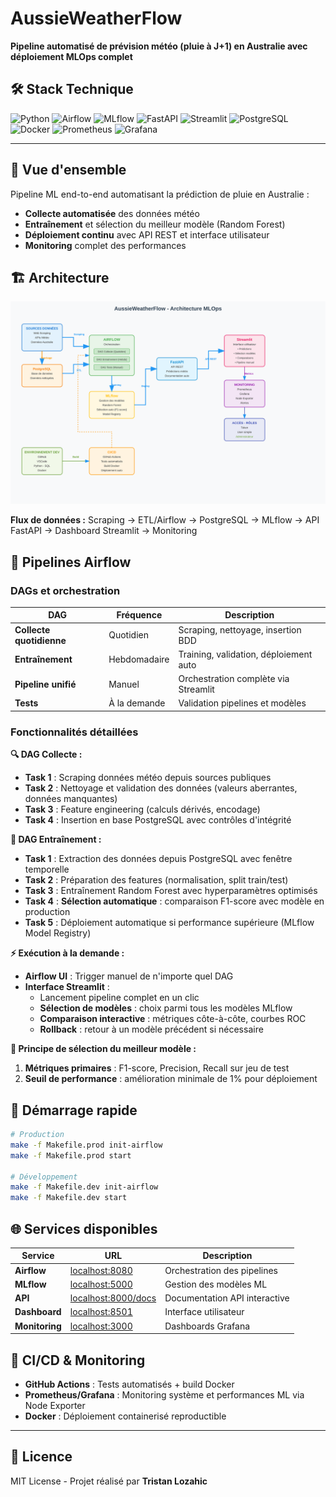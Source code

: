 # AussieWeatherFlow

**Pipeline automatisé de prévision météo (pluie à J+1) en Australie avec déploiement MLOps complet**

## 🛠️ Stack Technique

![Python](https://img.shields.io/badge/Python-3.8+-blue?logo=python&logoColor=white)
![Airflow](https://img.shields.io/badge/Apache%20Airflow-017CEE?logo=apache-airflow&logoColor=white)
![MLflow](https://img.shields.io/badge/MLflow-0194E2?logo=mlflow&logoColor=white)
![FastAPI](https://img.shields.io/badge/FastAPI-009688?logo=fastapi&logoColor=white)
![Streamlit](https://img.shields.io/badge/Streamlit-FF4B4B?logo=streamlit&logoColor=white)
![PostgreSQL](https://img.shields.io/badge/PostgreSQL-336791?logo=postgresql&logoColor=white)
![Docker](https://img.shields.io/badge/Docker-2496ED?logo=docker&logoColor=white)
![Prometheus](https://img.shields.io/badge/Prometheus-E6522C?logo=prometheus&logoColor=white)
![Grafana](https://img.shields.io/badge/Grafana-F46800?logo=grafana&logoColor=white)

---

## 🎯 Vue d'ensemble

Pipeline ML end-to-end automatisant la prédiction de pluie en Australie :
- **Collecte automatisée** des données météo
- **Entraînement** et sélection du meilleur modèle (Random Forest)
- **Déploiement continu** avec API REST et interface utilisateur
- **Monitoring** complet des performances

## 🏗️ Architecture

![Architecture AussieWeatherFlow](./doc/images/FluxAussieWeatherFlow.svg)

**Flux de données :** Scraping → ETL/Airflow → PostgreSQL → MLflow → API FastAPI → Dashboard Streamlit → Monitoring

## 🔄 Pipelines Airflow

### DAGs et orchestration

| DAG | Fréquence | Description |
|-----|-----------|-------------|
| **Collecte quotidienne** | Quotidien | Scraping, nettoyage, insertion BDD |
| **Entraînement** | Hebdomadaire | Training, validation, déploiement auto |
| **Pipeline unifié** | Manuel | Orchestration complète via Streamlit |
| **Tests** | À la demande | Validation pipelines et modèles |

### Fonctionnalités détaillées

**🔍 DAG Collecte :**
- **Task 1** : Scraping données météo depuis sources publiques
- **Task 2** : Nettoyage et validation des données (valeurs aberrantes, données manquantes)
- **Task 3** : Feature engineering (calculs dérivés, encodage)
- **Task 4** : Insertion en base PostgreSQL avec contrôles d'intégrité

**🤖 DAG Entraînement :**
- **Task 1** : Extraction des données depuis PostgreSQL avec fenêtre temporelle
- **Task 2** : Préparation des features (normalisation, split train/test)
- **Task 3** : Entraînement Random Forest avec hyperparamètres optimisés
- **Task 4** : **Sélection automatique** : comparaison F1-score avec modèle en production
- **Task 5** : Déploiement automatique si performance supérieure (MLflow Model Registry)

**⚡ Exécution à la demande :**
- **Airflow UI** : Trigger manuel de n'importe quel DAG
- **Interface Streamlit** : 
  - Lancement pipeline complet en un clic
  - **Sélection de modèles** : choix parmi tous les modèles MLflow
  - **Comparaison interactive** : métriques côte-à-côte, courbes ROC
  - **Rollback** : retour à un modèle précédent si nécessaire

**🎯 Principe de sélection du meilleur modèle :**
1. **Métriques primaires** : F1-score, Precision, Recall sur jeu de test
2. **Seuil de performance** : amélioration minimale de 1% pour déploiement

## 🚀 Démarrage rapide

```bash
# Production
make -f Makefile.prod init-airflow
make -f Makefile.prod start

# Développement  
make -f Makefile.dev init-airflow
make -f Makefile.dev start
```

## 🌐 Services disponibles

| Service | URL | Description |
|---------|-----|-------------|
| **Airflow** | [localhost:8080](http://localhost:8080) | Orchestration des pipelines |
| **MLflow** | [localhost:5000](http://localhost:5000) | Gestion des modèles ML |
| **API** | [localhost:8000/docs](http://localhost:8000/docs) | Documentation API interactive |
| **Dashboard** | [localhost:8501](http://localhost:8501) | Interface utilisateur |
| **Monitoring** | [localhost:3000](http://localhost:3000) | Dashboards Grafana |

## 🔧 CI/CD & Monitoring

- **GitHub Actions** : Tests automatisés + build Docker
- **Prometheus/Grafana** : Monitoring système et performances ML via Node Exporter
- **Docker** : Déploiement containerisé reproductible

---

## 📄 Licence

MIT License - Projet réalisé par **Tristan Lozahic**
